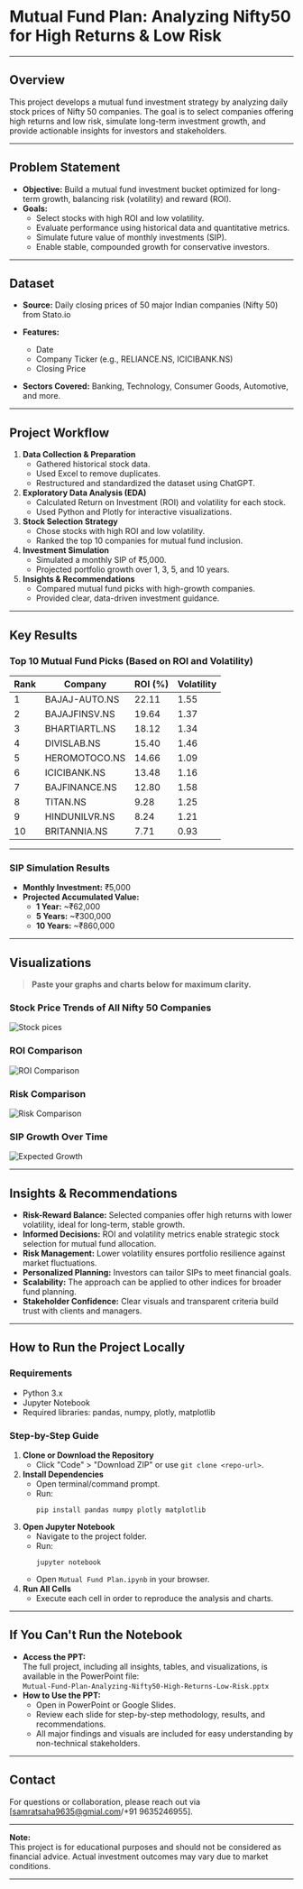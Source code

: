 # Mutual Fund Plan: Analyzing Nifty50 for High Returns & Low Risk

---

## Overview

This project develops a mutual fund investment strategy by analyzing daily stock prices of Nifty 50 companies. The goal is to select companies offering high returns and low risk, simulate long-term investment growth, and provide actionable insights for investors and stakeholders.

---

## Problem Statement

- **Objective:** Build a mutual fund investment bucket optimized for long-term growth, balancing risk (volatility) and reward (ROI).
- **Goals:**
  - Select stocks with high ROI and low volatility.
  - Evaluate performance using historical data and quantitative metrics.
  - Simulate future value of monthly investments (SIP).
  - Enable stable, compounded growth for conservative investors.

---

## Dataset

- **Source:** Daily closing prices of 50 major Indian companies (Nifty 50) from Stato.io
- **Features:**
  - Date
  - Company Ticker (e.g., RELIANCE.NS, ICICIBANK.NS)
  - Closing Price

- **Sectors Covered:** Banking, Technology, Consumer Goods, Automotive, and more.

---

## Project Workflow

1. **Data Collection & Preparation**
    - Gathered historical stock data.
    - Used Excel to remove duplicates.
    - Restructured and standardized the dataset using ChatGPT.
2. **Exploratory Data Analysis (EDA)**
    - Calculated Return on Investment (ROI) and volatility for each stock.
    - Used Python and Plotly for interactive visualizations.
3. **Stock Selection Strategy**
    - Chose stocks with high ROI and low volatility.
    - Ranked the top 10 companies for mutual fund inclusion.
4. **Investment Simulation**
    - Simulated a monthly SIP of ₹5,000.
    - Projected portfolio growth over 1, 3, 5, and 10 years.
5. **Insights & Recommendations**
    - Compared mutual fund picks with high-growth companies.
    - Provided clear, data-driven investment guidance.

---

## Key Results

### Top 10 Mutual Fund Picks (Based on ROI and Volatility)

| Rank | Company         | ROI (%) | Volatility |
|------|----------------|---------|------------|
| 1    | BAJAJ-AUTO.NS  | 22.11   | 1.55       |
| 2    | BAJAJFINSV.NS  | 19.64   | 1.37       |
| 3    | BHARTIARTL.NS  | 18.12   | 1.34       |
| 4    | DIVISLAB.NS    | 15.40   | 1.46       |
| 5    | HEROMOTOCO.NS  | 14.66   | 1.09       |
| 6    | ICICIBANK.NS   | 13.48   | 1.16       |
| 7    | BAJFINANCE.NS  | 12.80   | 1.58       |
| 8    | TITAN.NS       | 9.28    | 1.25       |
| 9    | HINDUNILVR.NS  | 8.24    | 1.21       |
| 10   | BRITANNIA.NS   | 7.71    | 0.93       |

---

### SIP Simulation Results

- **Monthly Investment:** ₹5,000
- **Projected Accumulated Value:**
  - **1 Year:** ~₹62,000
  - **5 Years:** ~₹300,000
  - **10 Years:** ~₹860,000

---

## Visualizations

> **Paste your graphs and charts below for maximum clarity.**

### Stock Price Trends of All Nifty 50 Companies

![Stock pices](https://github.com/Samsgithub9635/Mutual-Fund-Plan-Analyzing-Nifty50-High-Returns-Low-Risk_Python_and_PowerBI/blob/main/Stock%20Price.png)

### ROI Comparison 

![ROI Comparison](https://github.com/Samsgithub9635/Mutual-Fund-Plan-Analyzing-Nifty50-High-Returns-Low-Risk_Python_and_PowerBI/blob/main/ROI%20comparison.png)

### Risk Comparison 

![Risk Comparison](https://github.com/Samsgithub9635/Mutual-Fund-Plan-Analyzing-Nifty50-High-Returns-Low-Risk_Python_and_PowerBI/blob/main/Risk%20Comparison.png)

### SIP Growth Over Time

![Expected Growth](https://github.com/Samsgithub9635/Mutual-Fund-Plan-Analyzing-Nifty50-High-Returns-Low-Risk_Python_and_PowerBI/blob/main/expected%20return%20value%20for%20upcoming%2010%20years.png)

---

## Insights & Recommendations

- **Risk-Reward Balance:** Selected companies offer high returns with lower volatility, ideal for long-term, stable growth.
- **Informed Decisions:** ROI and volatility metrics enable strategic stock selection for mutual fund allocation.
- **Risk Management:** Lower volatility ensures portfolio resilience against market fluctuations.
- **Personalized Planning:** Investors can tailor SIPs to meet financial goals.
- **Scalability:** The approach can be applied to other indices for broader fund planning.
- **Stakeholder Confidence:** Clear visuals and transparent criteria build trust with clients and managers.

---

## How to Run the Project Locally

### Requirements

- Python 3.x
- Jupyter Notebook
- Required libraries: pandas, numpy, plotly, matplotlib

### Step-by-Step Guide

1. **Clone or Download the Repository**
    - Click "Code" > "Download ZIP" or use `git clone <repo-url>`.
2. **Install Dependencies**
    - Open terminal/command prompt.
    - Run:
      ```
      pip install pandas numpy plotly matplotlib
      ```
3. **Open Jupyter Notebook**
    - Navigate to the project folder.
    - Run:
      ```
      jupyter notebook
      ```
    - Open `Mutual Fund Plan.ipynb` in your browser.
4. **Run All Cells**
    - Execute each cell in order to reproduce the analysis and charts.

---

## If You Can't Run the Notebook

- **Access the PPT:**  
  The full project, including all insights, tables, and visualizations, is available in the PowerPoint file:  
  `Mutual-Fund-Plan-Analyzing-Nifty50-High-Returns-Low-Risk.pptx`
- **How to Use the PPT:**  
  - Open in PowerPoint or Google Slides.
  - Review each slide for step-by-step methodology, results, and recommendations.
  - All major findings and visuals are included for easy understanding by non-technical stakeholders.

---

## Contact

For questions or collaboration, please reach out via [samratsaha9635@gmial.com/+91 9635246955].

---

**Note:**  
This project is for educational purposes and should not be considered as financial advice. Actual investment outcomes may vary due to market conditions.

---



